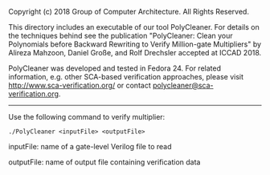 
Copyright (c) 2018 Group of Computer Architecture.
All Rights Reserved.

This directory includes an executable of our tool PolyCleaner. For details on the techniques behind see the publication "PolyCleaner: Clean your Polynomials before Backward Rewriting to Verify Million-gate Multipliers" by Alireza Mahzoon, Daniel Große, and Rolf Drechsler accepted at ICCAD 2018.

PolyCleaner was developed and tested in Fedora 24. For related information, e.g. other SCA-based verification approaches, please visit http://www.sca-verification.org/ or contact polycleaner@sca-verification.org.


*************************************************


Use the following command to verify multiplier:

	./PolyCleaner <inputFile> <outputFile>


inputFile:  name of a gate-level Verilog file to read

outputFile: name of output file containing verification data
